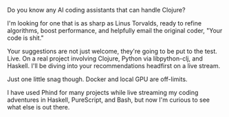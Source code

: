 Do you know any AI coding assistants that can handle Clojure?

I'm looking for one that is as sharp as Linus Torvalds, ready to refine algorithms, boost performance, and helpfully email the original coder, "Your code is shit."

Your suggestions are not just welcome, they're going to be put to the test. Live. On a real project involving Clojure, Python via libpython-clj, and Haskell. I'll be diving into your recommendations headfirst on a live stream.

Just one little snag though. Docker and local GPU are off-limits.

I have used Phind for many projects while live streaming my coding adventures in Haskell, PureScript, and Bash, but now I'm curious to see what else is out there.
